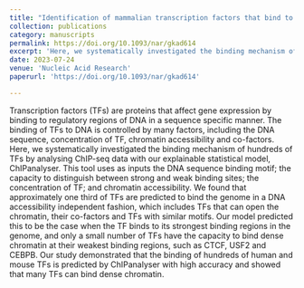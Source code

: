 ```yaml
---
title: "Identification of mammalian transcription factors that bind to inaccessible chromatin"
collection: publications
category: manuscripts
permalink: https://doi.org/10.1093/nar/gkad614
excerpt: 'Here, we systematically investigated the binding mechanism of hundreds of TFs by analysing ChIP-seq data with our explainable statistical model, ChIPanalyser. This tool uses as inputs the DNA sequence binding motif; the capacity to distinguish between strong and weak binding sites; the concentration of TF; and chromatin accessibility.'
date: 2023-07-24
venue: 'Nucleic Acid Research'
paperurl: 'https://doi.org/10.1093/nar/gkad614'

---
```


Transcription factors (TFs) are proteins that affect gene expression by binding to regulatory regions of DNA in a sequence specific manner. The binding of TFs to DNA is controlled by many factors, including the DNA sequence, concentration of TF, chromatin accessibility and co-factors. Here, we systematically investigated the binding mechanism of hundreds of TFs by analysing ChIP-seq data with our explainable statistical model, ChIPanalyser. This tool uses as inputs the DNA sequence binding motif; the capacity to distinguish between strong and weak binding sites; the concentration of TF; and chromatin accessibility. We found that approximately one third of TFs are predicted to bind the genome in a DNA accessibility independent fashion, which includes TFs that can open the chromatin, their co-factors and TFs with similar motifs. Our model predicted this to be the case when the TF binds to its strongest binding regions in the genome, and only a small number of TFs have the capacity to bind dense chromatin at their weakest binding regions, such as CTCF, USF2 and CEBPB. Our study demonstrated that the binding of hundreds of human and mouse TFs is predicted by ChIPanalyser with high accuracy and showed that many TFs can bind dense chromatin.